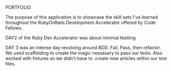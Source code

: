 PORTFOLIO

The purpose of this application is to showcase the skill sets I've learned throughout the RubyOnRails Development Accelerator offered by Code Fellows.

DAY2 of the Ruby Dev Accelerator was about minimal testiing

DAY 3 was an intense day revolving around BDD.  Fail, Pass, then refactor.  We used scaffolding to create the magic nessasary to pass our tests.  Also worked with fixtures so we didn't have to .create new articles within our test files.
